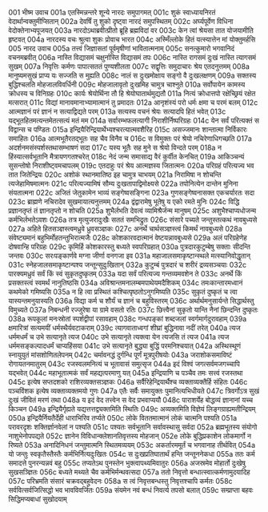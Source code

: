001	भीष्म उवाच
001a	एतस्मिन्नन्तरे शून्ये नारदः समुपागमत्
001c	शुकं स्वाध्यायनिरतं वेदार्थान्वक्तुमीप्सितान्
002a	देवर्षिं तु शुको दृष्ट्वा नारदं समुपस्थितम्
002c	अर्घ्यपूर्वेण विधिना वेदोक्तेनाभ्यपूजयत्
003a	नारदोऽथाब्रवीत्प्रीतो ब्रूहि ब्रह्मविदां वर
003c	केन त्वां श्रेयसा तात योजयामीति हृष्टवत्
004a	नारदस्य वचः श्रुत्वा शुकः प्रोवाच भारत
004c	अस्मिँल्लोके हितं यत्स्यात्तेन मां योक्तुमर्हसि
005	नारद उवाच
005a	तत्त्वं जिज्ञासतां पूर्वमृषीणां भावितात्मनाम्
005c	सनत्कुमारो भगवानिदं वचनमब्रवीत्
006a	नास्ति विद्यासमं चक्षुर्नास्ति विद्यासमं तपः
006c	नास्ति रागसमं दुःखं नास्ति त्यागसमं सुखम्
007a	निवृत्तिः कर्मणः पापात्सततं पुण्यशीलता
007c	सद्वृत्तिः समुदाचारः श्रेय एतदनुत्तमम्
008a	मानुष्यमसुखं प्राप्य यः सज्जति स मुह्यति
008c	नालं स दुःखमोक्षाय सङ्गो वै दुःखलक्षणम्
009a	सक्तस्य बुद्धिश्चलति मोहजालविवर्धिनी
009c	मोहजालावृतो दुःखमिह चामुत्र चाश्नुते
010a	सर्वोपायेन कामस्य क्रोधस्य च विनिग्रहः
010c	कार्यः श्रेयोर्थिना तौ हि श्रेयोघातार्थमुद्यतौ
011a	नित्यं क्रोधात्तपो रक्षेच्छ्रियं रक्षेत मत्सरात्
011c	विद्यां मानावमानाभ्यामात्मानं तु प्रमादतः
012a	आनृशंस्यं परो धर्मः क्षमा च परमं बलम्
012c	आत्मज्ञानं परं ज्ञानं न सत्याद्विद्यते परम्
013a	सत्यस्य वचनं श्रेयः सत्यादपि हितं भवेत्
013c	यद्भूतहितमत्यन्तमेतत्सत्यं मतं मम
014a	सर्वारम्भफलत्यागी निराशीर्निष्परिग्रहः
014c	येन सर्वं परित्यक्तं स विद्वान्स च पण्डितः
015a	इन्द्रियैरिन्द्रियार्थेभ्यश्चरत्यात्मवशैरिह
015c	असज्जमानः शान्तात्मा निर्विकारः समाहितः
016a	आत्मभूतैरतद्भूतः सह चैव विनैव च
016c	स विमुक्तः परं श्रेयो नचिरेणाधिगच्छति
017a	अदर्शनमसंस्पर्शस्तथासम्भाषणं सदा
017c	यस्य भूतैः सह मुने स श्रेयो विन्दते परम्
018a	न हिंस्यात्सर्वभूतानि मैत्रायणगतश्चरेत्
018c	नेदं जन्म समासाद्य वैरं कुर्वीत केनचित्
019a	आकिञ्चन्यं सुसन्तोषो निराशीष्ट्वमचापलम्
019c	एतदाहुः परं श्रेय आत्मज्ञस्य जितात्मनः
020a	परिग्रहं परित्यज्य भव तात जितेन्द्रियः
020c	अशोकं स्थानमातिष्ठ इह चामुत्र चाभयम्
021a	निरामिषा न शोचन्ति त्यजेहामिषमात्मनः
021c	परित्यज्यामिषं सौम्य दुःखतापाद्विमोक्ष्यसे
022a	तपोनित्येन दान्तेन मुनिना संयतात्मना
022c	अजितं जेतुकामेन भाव्यं सङ्गेष्वसङ्गिना
023a	गुणसङ्गेष्वनासक्त एकचर्यारतः सदा
023c	ब्राह्मणे नचिरादेव सुखमायात्यनुत्तमम्
024a	द्वंद्वारामेषु भूतेषु य एको रमते मुनिः
024c	विद्धि प्रज्ञानतृप्तं तं ज्ञानतृप्तो न शोचति
025a	शुभैर्लभति देवत्वं व्यामिश्रैर्जन्म मानुषम्
025c	अशुभैश्चाप्यधोजन्म कर्मभिर्लभतेऽवशः
026a	तत्र मृत्युजरादुःखैः सततं समभिद्रुतः
026c	संसारे पच्यते जन्तुस्तत्कथं नावबुध्यसे
027a	अहिते हितसञ्ज्ञस्त्वमध्रुवे ध्रुवसञ्ज्ञकः
027c	अनर्थे चार्थसञ्ज्ञस्त्वं किमर्थं नावबुध्यसे
028a	संवेष्ट्यमानं बहुभिर्मोहतन्तुभिरात्मजैः
028c	कोशकारवदात्मानं वेष्टयन्नावबुध्यसे
029a	अलं परिग्रहेणेह दोषवान्हि परिग्रहः
029c	कृमिर्हि कोशकारस्तु बध्यते स्वपरिग्रहात्
030a	पुत्रदारकुटुम्बेषु सक्ताः सीदन्ति जन्तवः
030c	सरःपङ्कार्णवे मग्ना जीर्णा वनगजा इव
031a	महाजालसमाकृष्टान्स्थले मत्स्यानिवोद्धृतान्
031c	स्नेहजालसमाकृष्टान्पश्य जन्तून्सुदुःखितान्
032a	कुटुम्बं पुत्रदारं च शरीरं द्रव्यसञ्चयाः
032c	पारक्यमध्रुवं सर्वं किं स्वं सुकृतदुष्कृतम्
033a	यदा सर्वं परित्यज्य गन्तव्यमवशेन ते
033c	अनर्थे किं प्रसक्तस्त्वं स्वमर्थं नानुतिष्ठसि
034a	अविश्रान्तमनालम्बमपाथेयमदैशिकम्
034c	तमःकान्तारमध्वानं कथमेको गमिष्यसि
035a	न हि त्वा प्रस्थितं कश्चित्पृष्ठतोऽनुगमिष्यति
035c	सुकृतं दुष्कृतं च त्वा यास्यन्तमनुयास्यति
036a	विद्या कर्म च शौर्यं च ज्ञानं च बहुविस्तरम्
036c	अर्थार्थमनुसार्यन्ते सिद्धार्थस्तु विमुच्यते
037a	निबन्धनी रज्जुरेषा या ग्रामे वसतो रतिः
037c	छित्त्वैनां सुकृतो यान्ति नैनां छिन्दन्ति दुष्कृतः
038a	रूपकूलां मनःस्रोतां स्पर्शद्वीपां रसावहाम्
038c	गन्धपङ्कां शब्दजलां स्वर्गमार्गदुरावहाम्
039a	क्षमारित्रां सत्यमयीं धर्मस्थैर्यवटाकराम्
039c	त्यागवाताध्वगां शीघ्रां बुद्धिनावा नदीं तरेत्
040a	त्यज धर्ममधर्मं च उभे सत्यानृते त्यज
040c	उभे सत्यानृते त्यक्त्वा येन त्यजसि तं त्यज
041a	त्यज धर्ममसङ्कल्पादधर्मं चाप्यहिंसया
041c	उभे सत्यानृते बुद्ध्या बुद्धिं परमनिश्चयात्
042a	अस्थिस्थूणं स्नायुयुतं मांसशोणितलेपनम्
042c	चर्मावनद्धं दुर्गन्धि पूर्णं मूत्रपुरीषयोः
043a	जराशोकसमाविष्टं रोगायतनमातुरम्
043c	रजस्वलमनित्यं च भूतावासं समुत्सृज
044a	इदं विश्वं जगत्सर्वमजगच्चापि यद्भवेत्
044c	महाभूतात्मकं सर्वं महद्यत्परमाणु यत्
045a	इन्द्रियाणि च पञ्चैव तमः सत्त्वं रजस्तथा
045c	इत्येष सप्तदशको राशिरव्यक्तसञ्ज्ञकः
046a	सर्वैरिहेन्द्रियार्थैश्च व्यक्ताव्यक्तैर्हि संहितः
046c	पञ्चविंशक इत्येष व्यक्ताव्यक्तमयो गुणः
047a	एतैः सर्वैः समायुक्तः पुमानित्यभिधीयते
047c	त्रिवर्गोऽत्र सुखं दुःखं जीवितं मरणं तथा
048a	य इदं वेद तत्त्वेन स वेद प्रभवाप्ययौ
048c	पाराशर्येह बोद्धव्यं ज्ञानानां यच्च किञ्चन
049a	इन्द्रियैर्गृह्यते यद्यत्तत्तद्व्यक्तमिति स्थितिः
049c	अव्यक्तमिति विज्ञेयं लिङ्गग्राह्यमतीन्द्रियम्
050a	इन्द्रियैर्नियतैर्देही धाराभिरिव तर्प्यते
050c	लोके विततमात्मानं लोकं चात्मनि पश्यति
051a	परावरदृशः शक्तिर्ज्ञानवेलां न पश्यति
051c	पश्यतः सर्वभूतानि सर्वावस्थासु सर्वदा
052a	ब्रह्मभूतस्य संयोगो नाशुभेनोपपद्यते
052c	ज्ञानेन विविधान्क्लेशानतिवृत्तस्य मोहजान्
052e 	लोके बुद्धिप्रकाशेन लोकमार्गो न रिष्यते
053a	अनादिनिधनं जन्तुमात्मनि स्थितमव्ययम्
053c	अकर्तारममूर्तं च भगवानाह तीर्थवित्
054a	यो जन्तुः स्वकृतैस्तैस्तैः कर्मभिर्नित्यदुःखितः
054c	स दुःखप्रतिघातार्थं हन्ति जन्तूननेकधा
055a	ततः कर्म समादत्ते पुनरन्यन्नवं बहु
055c	तप्यतेऽथ पुनस्तेन भुक्त्वापथ्यमिवातुरः
056a	अजस्रमेव मोहार्तो दुःखेषु सुखसञ्ज्ञितः
056c	बध्यते मथ्यते चैव कर्मभिर्मन्थवत्सदा
057a	ततो निवृत्तो बन्धात्स्वात्कर्मणामुदयादिह
057c	परिभ्रमति संसारं चक्रवद्बहुवेदनः
058a	स त्वं निवृत्तबन्धस्तु निवृत्तश्चापि कर्मतः
058c	सर्ववित्सर्वजित्सिद्धो भव भावविवर्जितः
059a	संयमेन नवं बन्धं निवर्त्य तपसो बलात्
059c	सम्प्राप्ता बहवः सिद्धिमप्यबाधां सुखोदयाम्


